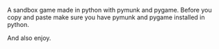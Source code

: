 A sandbox game made in python with pymunk and pygame.
Before you copy and paste make sure you have pymunk and pygame installed in python.

And also enjoy.
